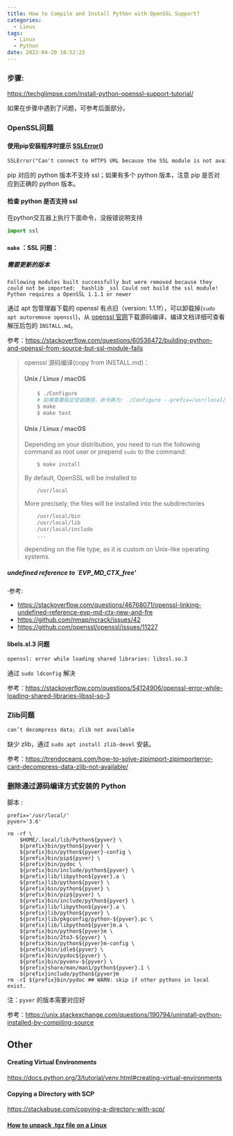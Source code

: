 ```yaml
---
title: How to Compile and Install Python with OpenSSL Support?
categories:
  - Linux
tags:
  - Linux
  - Python
date: 2022-04-20 18:52:23
---
```


### 步骤:
https://techglimpse.com/install-python-openssl-support-tutorial/


如果在步骤中遇到了问题，可参考后面部分。

### OpenSSL问题

#### 使用pip安装程序时提示 [SSLError(](https://stackoverflow.com/questions/63084049/sslerrorcant-connect-to-https-url-because-the-ssl-module-is-not-available))

```tex
SSLError("Can't connect to HTTPS URL because the SSL module is not available.") in pip command
```

pip 对应的 python 版本不支持 ssl；如果有多个 python 版本，注意 pip 是否对应到正确的 python 版本。

#### 检查 python 是否支持 ssl

在python交互器上执行下面命令，没报错说明支持

```py
import ssl
```

#### `make` ：SSL 问题：

##### 需要更新的版本

```text
Following modules built successfully but were removed because they could not be imported: _hashlib _ssl Could not build the ssl module! Python requires a OpenSSL 1.1.1 or newer
```

通过 apt 包管理器下载的 openssl 有点旧（version: 1.1.1f），可以卸载掉(`sudo apt autoremove openssl`)，从 [openssl 官网](https://www.openssl.org/)下载源码编译，编译文档详细可查看解压后包的 `INSTALL.md`。

参考：https://stackoverflow.com/questions/60536472/building-python-and-openssl-from-source-but-ssl-module-fails

> openssl 源码编译(copy from INSTALL.md)：
>
> #### Unix / Linux / macOS
> ```sh
>     $ ./Configure
>     # 如果需要指定安装路径，命令换为: ./Configure --prefix=/usr/local/openssl
>     $ make
>     $ make test
> ```
>
> #### Unix / Linux / macOS
>
> Depending on your distribution, you need to run the following command as
> root user or prepend `sudo` to the command:
> ```sh
>     $ make install
> ```
> By default, OpenSSL will be installed to
> ```sh
>     /usr/local
> ```
> More precisely, the files will be installed into the  subdirectories
> ```sh
>     /usr/local/bin
>     /usr/local/lib
>     /usr/local/include
>     ...
> ```
> depending on the file type, as it is custom on Unix-like operating systems.

##### undefined reference to `EVP_MD_CTX_free'

·参考:

- https://stackoverflow.com/questions/46768071/openssl-linking-undefined-reference-evp-md-ctx-new-and-fre
- https://github.com/nmap/ncrack/issues/42
- https://github.com/openssl/openssl/issues/11227

#### libels.sl.3 问题

```tex
openssl: error while loading shared libraries: libssl.so.3
```

通过 `sudo ldconfig` 解决

参考：https://stackoverflow.com/questions/54124906/openssl-error-while-loading-shared-libraries-libssl-so-3

### Zlib问题

```tex
can’t decompress data; zlib not available
```

缺少 zlib，通过 `sudo apt install zlib-devel` 安装。

参考：https://trendoceans.com/how-to-solve-zipimport-zipimporterror-cant-decompress-data-zlib-not-available/



### 删除通过源码编译方式安装的 Python

脚本 :

```shell
prefix='/usr/local/'
pyver='3.6'

rm -rf \
    $HOME/.local/lib/Python${pyver} \
    ${prefix}bin/python${pyver} \
    ${prefix}bin/python${pyver}-config \
    ${prefix}bin/pip${pyver} \
    ${prefix}bin/pydoc \
    ${prefix}bin/include/python${pyver} \
    ${prefix}lib/libpython${pyver}.a \
    ${prefix}lib/python${pyver} \
    ${prefix}bin/python${pyver} \
    ${prefix}bin/pip${pyver} \
    ${prefix}bin/include/python${pyver} \
    ${prefix}lib/libpython${pyver}.a \
    ${prefix}lib/python${pyver} \
    ${prefix}lib/pkgconfig/python-${pyver}.pc \
    ${prefix}lib/libpython${pyver}m.a \
    ${prefix}bin/python${pyver}m \
    ${prefix}bin/2to3-${pyver} \
    ${prefix}bin/python${pyver}m-config \
    ${prefix}bin/idle${pyver} \
    ${prefix}bin/pydoc${pyver} \
    ${prefix}bin/pyvenv-${pyver} \
    ${prefix}share/man/man1/python${pyver}.1 \
    ${prefix}include/python${pyver}m
rm -rI ${prefix}bin/pydoc ## WARN: skip if other pythons in local exist.
```

注：`pyver` 的版本需要对应好

参考：https://unix.stackexchange.com/questions/190794/uninstall-python-installed-by-compiling-source

## Other

#### Creating Virtual Environments

https://docs.python.org/3/tutorial/venv.html#creating-virtual-environments

#### Copying a Directory with SCP

https://stackabuse.com/copying-a-directory-with-scp/

#### [How to unpack .tgz file on a Linux](https://www.cyberciti.biz/faq/unpack-tgz-linux-command-line/)
